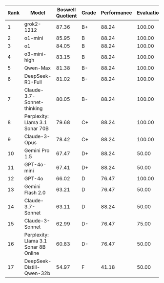 | Rank | Model | Boswell Quotient | Grade | Performance | Evaluation | Efficiency |
|------|-------|-----------------|-------|------------|------------|------------|
| 1 | grok2-1212 | 87.36 | B+ | 88.24 | 100.00 | 73.89 |
| 2 | o1-mini | 85.95 | B | 88.24 | 100.00 | 69.66 |
| 3 | o1 | 84.05 | B | 88.24 | 100.00 | 63.97 |
| 4 | o3-mini-high | 83.15 | B | 88.24 | 100.00 | 61.29 |
| 5 | Qwen-Max | 81.38 | B- | 88.24 | 100.00 | 55.99 |
| 6 | DeepSeek-R1-Full | 81.02 | B- | 88.24 | 100.00 | 54.91 |
| 7 | Claude-3.7-Sonnet-thinking | 80.05 | B- | 88.24 | 100.00 | 52.01 |
| 8 | Perplexity: Llama 3.1 Sonar 70B | 79.68 | C+ | 88.24 | 100.00 | 50.90 |
| 9 | Claude-3-Opus | 78.42 | C+ | 88.24 | 100.00 | 47.13 |
| 10 | Gemini Pro 1.5 | 67.47 | D+ | 88.24 | 50.00 | 64.18 |
| 11 | GPT-4o-mini | 67.41 | D+ | 88.24 | 50.00 | 64.01 |
| 12 | GPT-4o | 66.02 | D | 76.47 | 100.00 | 21.72 |
| 13 | Gemini Flash 2.0 | 63.21 | D | 76.47 | 50.00 | 63.15 |
| 14 | Claude-3.7-Sonnet | 63.11 | D | 88.24 | 50.00 | 51.13 |
| 15 | Claude-3-Sonnet | 62.99 | D- | 76.47 | 75.00 | 37.56 |
| 16 | Perplexity: Llama 3.1 Sonar 8B Online | 60.83 | D- | 76.47 | 50.00 | 56.04 |
| 17 | DeepSeek-Distill-Qwen-32b | 54.97 | F | 41.18 | 50.00 | 73.67 |